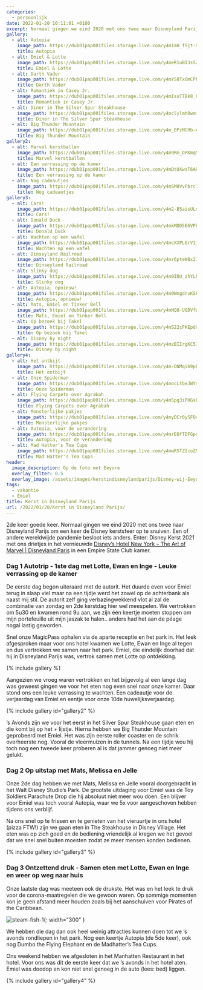 ```yaml
---
categories:
  - persoonlijk
date: 2022-01-20 10:11:01 +0100
excerpt: Normaal gingen we eind 2020 met ons twee naar Disneyland Parijs om een keer de Disney kerstsfeer op te snuiven. Een of andere wereldwijde pandemie besloot iets anders.
gallery:
  - alt: Autopia
    image_path: https://dub01pap001files.storage.live.com/y4m1aH_fSjt-XjlebcqXkR2f-BwtSRzpN62WPUPJOewV6NnY6xTmcvyi-wsrxDku_tg7cBoMLG2-ypktY2X3I2XWnSUf5DAVv6sj1OMxBVxPLKjYNhrUuVuLVdFux7aVo8rFcU_nwAt4MsAXjypv9bNQCKN8SZg6egpRaY3g9qD_J28EM_aMuTMQ0KE4OhusDfe?width=192&height=256&cropmode=none
    title: Autopia
  - alt: Emiel & Lotte
    image_path: https://dub01pap001files.storage.live.com/y4meR1uBI3sSZn43SzYyLXv5ZirZO82Qq8nwzsZTh3V7I0Q5YTI3DuDEqSARF_vFP8dS7nd5ED77g1J5F8Qtr2UB0qFf_JEeQgqlCDzYStAT_Gued4quLLfmm0Q79bDaiq1k2z2bnFsi0tDQgJgPuPmZAcOiFvrONGJL4mElibMmlhS_wCjGSvdwTmeNO_6xC6F?width=192&height=256&cropmode=none
    title: Emiel & Lotte
  - alt: Darth Vader
    image_path: https://dub01pap001files.storage.live.com/y4mYSBTxOmCPFSKU9hJpxvUq7qep1FJUlX6gZRmPkHrq4NTSDEuZjZzH682M50wCSvS0mnr-JM2OVW5D8NVs-xZJqG9QTbdjtorlQYMVIb3MAHfS_vkHb73Amigk0C1EQUsEe4J9O2PdHa2so5HbxKR3OZYZyrAwOKzwnJlMcIxkY9VxhQiQtthtuQrLbIDj7Bo?width=256&height=171&cropmode=none
    title: Darth Vader
  - alt: Romantiek in Casey Jr.
    image_path: https://dub01pap001files.storage.live.com/y4mIsuTTBk8_8kbEGaTUx8LUJmzmU2NuRuIULQ2bQtT-nk6MwgSqRHvQLCafZN6N__PaBSNQT77G38sUmGkgXxZ6B-PJzQ7HGr6ZqD3ErWmcHcfMFEwZwFy50HpckGO7ukcpLMJk1GPLzgaTxvA7eIzZsT-4bQQnikPfWxvZ_pg97NR0EXiZ97PKroKKiaJTTjY?width=192&height=256&cropmode=none
    title: Romantiek in Casey Jr.
  - alt: Diner in The Silver Spur Steakhouse
    image_path: https://dub01pap001files.storage.live.com/y4mclylmt0wmfy83Uyrc76pYyBJX2lR9N4RoijdDEdrjOtPAtlXw_00tfxMpZxuUs_uoiyVBXozk-jeA078CC5bFPVkasAvIZZ7IMp3-yp64dmYkY8s_HLkVqYrI5jmaGtQKYeyKAnnt6nZnI27FIICaWLYFAd76StzoN_FBIKYWGkyaoB3INX-TJ2FWNWHizdV?width=192&height=256&cropmode=none
    title: Diner in The Silver Spur Steakhouse
  - alt: Big Thunder Mountain
    image_path: https://dub01pap001files.storage.live.com/y4m_0PzMCHb-AZxaAUewGUAPGgHldunyzJwSNj1-gIycxpaqSUR1PjQ0gXFoEqlueoUo8p681gZe3IAPMX4N7zGV6hlTuPsKMtACxC3QeYQvzjHhyfT6qiePHBXL2TEUNMM2rPQ4KGtCg8p056xVOC_vmeiACbY2srg-MkY-0SNHxHGyXKb0EH3fLUdbCwGDzuy?width=660&height=495&cropmode=none
    title: Big Thunder Mountain
gallery2:
  - alt: Marvel kerstballen
    image_path: https://dub01pap001files.storage.live.com/y4m9Rm_DPKmqMSGnMwF2-Gt3JTAUSZcBeKNOpWwEqRxiYaFMROAh9IkvzPEGc0xlkR1wMGEeW4eayc3s51lDQoFu3fpeHYLV63mFU1maSM4EvLvCb4-pXKP9KXipXtS2U7VImcTkmjCodEPzCu-m9vt-Tzi5-f1Xc5WFm8WEEkxpRPCz8ghyyXtvAiW6PLh3YKU?width=192&height=256&cropmode=none
    title: Marvel kerstballen
  - alt: Een verrassing op de kamer
    image_path: https://dub01pap001files.storage.live.com/y4mDtUXwsT6ABdXMhL6AB0jntHLLDTkJ5xpk4GVa1_axFEK4_1PyTy_eLWgMXayYzPsaW4xWhQev7T5sQEJ-Q8739sfL2jAop97-9lASTiBk_FFu9UMt3mqC5mQiaDgMKr6F3XsvVNnxEExbnSCzsE1Dq1YvsXZfwN4MkFNqdHnusSa-IuQukzLurns07jHOhI5?width=256&height=192&cropmode=none
    title: Een verrassing op de kamer
  - alt: Nog cadeautjes
    image_path: https://dub01pap001files.storage.live.com/y4mSM0VvPbrc7sSETYdTP55LFxvgyaJty35PJYslUzLqnXz8--mBAoLPAtLfQuj6nJak6I6V4cvaIvN5mBd0QCurTaKC4ZGN5RRiksmQCnFpMbr7atdFs5soMzJrDXMnoaATue2Nx6pZYwLXPLm5n54TBuvqP1RDec72zorHwja6Gr4C95QUjyNtx7zWefCpDkC?width=256&height=192&cropmode=none
    title: Nog cadeautjes
gallery3:
  - alt: Cars!
    image_path: https://dub01pap001files.storage.live.com/y4m2-B5aisULdIx-GBsdfslzrJ0OrdhrN0glWqgHoEyyJSOd9VF4DpB5OgMGIIi5v1lQNvuJfABzQCAeUMpgcpOdyqAxVFHEBx378HpY-VQJRyVN37gmCpiIPd2qWUtUB8BiijjPT6uOcLWhy5T4hYrGY-wm8GHBJBWnAKCSz7JO0uay3cVhzg39-aHqcaQI0jY?width=192&height=256&cropmode=none
    title: Cars!
  - alt: Donald Duck
    image_path: https://dub01pap001files.storage.live.com/y4mkMDD5E6VPbReKtSpdohmWsaBxvd3wG2G_xNo72bMbmUsUAT0DIsGc5DiHzd1ZGpjeWjYeyAiLG2UKw2RhL8j-pRW7VOPt9fCg5cIN4TuBf5jqdBhrNg18Xs0ZgVNosjS2w4zBdZy3hanoBZyvOK3jLMLn-RiJKaydgL0y8QXeNr3MgEjUyhawjV6zi94OIpE?width=192&height=256&cropmode=none
    title: Donald Duck
  - alt: Wachten op een wafel
    image_path: https://dub01pap001files.storage.live.com/y4mcXXPLGrV1jWXBYmUzw2aEL-lvNSFFYVpphTXcmW7CF4o2rWsYMXEFR5P5LT5TtsAf6FJMJ5utjyv1QPIgcokgwZfXJYFmVf4gRi3fzD4bmpx3Qs5mVZRUImp7z88zhEqQ2iQjGejix-BIOaoyhbJrpqIsOfGxE0_A3OjMSa0DnCLdFlsEcD_HOFdOocA3cbq?width=192&height=256&cropmode=none
    title: Wachten op een wafel
  - alt: Dinseyland Railroad
    image_path: https://dub01pap001files.storage.live.com/y4mr6pteW8x2JZSRBAQnnoGN9L9WgKqJGZ-Br0fsCN6LogqgCWZGvo4Eq-qYw3_vXord2sz30BJGMC7ujW_EY2AztAZeZzAkWkAaF1B86NuL8vB4u--b0HK9gCpFEsncSacpopK45PyPZWRKbsIu792Y1ykjsIt9b9skZ0c_YPNbJP8ccl4X3RGsqKTQQs_Kav5?width=256&height=192&cropmode=none
    title: Dinseyland Railroad
  - alt: Slinky dog
    image_path: https://dub01pap001files.storage.live.com/y4m9IDU_zhYLPv3GKxFak5nkknEq_8KUIeHXjzlrCHtKlxBeo5LwVpxiAQYNU2Z_jR0SqIxQyZuK8xfiBjeqEA4XHavp-1VIeg1tCfhqcG0-aqhhnYtg_gC-95Qh-Z5229dOfWXraoqTEBcvmLd5ILEsXRC_aY6TBeCrtaiEjqdt-vnOOMAL_EbG7aos1e3BpdF?width=256&height=192&cropmode=none
    title: Slinky dog
  - alt: Autopia, opnieuw!
    image_path: https://dub01pap001files.storage.live.com/y4m0WmgdnvKSPrwElT8CHphSllO_KYJ3OG5EoPgUYCvhUvqUMLIjHci25h5kkO8htheDMrGgvQCuIAPMpyFXpOjkNqkXMUSpH3vTQWdLF2fciEOYcJFJHjGEkmWfVhFAKxCynqMOwaInIFTxYYia2QnlaV9Hi-VafXBv_dJztBuUcs9BA5wxszeYA90YXguSRgZ?width=256&height=192&cropmode=none
    title: Autopia, opnieuw!
  - alt: Mats, Emiel en Tinker Bell
    image_path: https://dub01pap001files.storage.live.com/y4mNQ8-UGDVfWLGXJI4npNL7YJWJvMzRbyWkmnSm09Iko_39GuewipQ7lqwovDHn44znEVDWDvp5UMI4FzkNbAxziJcT3q4j5RPk2vwv04HfyHZFVYB_7BH2uCUnSKxFosxOg1vQDvCm5tnP_L52uWOe2ouQCwM_bcOSeRsgbQ8APDzf1gLok0QvZsFsZLZravO?width=171&height=256&cropmode=none
    title: Mats, Emiel en Tinker Bell
  - alt: Op bezoek bij Takel
    image_path: https://dub01pap001files.storage.live.com/y4mS22cFKEpdGVjQuDMPPe3feJ0sH0KkpbjkRovSklgL1Gu0v6HPFI8W4560Ry9qcTLalcEtYMoOU7HtIUgMCLJvDJmD_oAqIg9IIhzIFozBqMly60U-z4i-JrxhiYIbeA6Mn5Bl1AiuidfQCEargwFpqOv5uZY-NJiKhUR8Lmqy3UEvmEcsO5Mzc7mI4eWRk8-?width=256&height=171&cropmode=none
    title: Op bezoek bij Takel
  - alt: Disney by night
    image_path: https://dub01pap001files.storage.live.com/y4mzBIIrgKC51_57GWaAft0LeSxphKcYQ-NT2FLrBw4g40vDWsKhZP_ohaHkhTRpFUPt_he1RE_lAfOLte_xiZqD6i7c7ywdUW43sUi2WoGZvMZa9U8nUcL4VdsIKZbDrr2CljWVl6WIr46Wa9p_yvb-sKRSxQYUcxqfY8aZ69tkMyCQjjyqLT96b_3omd_uIHG?width=256&height=192&cropmode=none
    title: Disney by night
gallery4:
  - alt: Het ontbijt
    image_path: https://dub01pap001files.storage.live.com/y4m-ONMqib9pbPxA2LdeFO3a65nEyPJqztw08SoS2WdTSV1h8sIA3I9Nmh6GtDKM8zSG8tP5CYCREG7n12HF2LccBd6W4DgR7WyXiVGP-5KpfEwFp-H_jskg2TPz1AW7EtGO9zBvqWhtu9ZQE7D9wFGwsI_L6ponsNxmTachX_ccXr2iInwtkpAGtS8vzTvKoIT?width=192&height=256&cropmode=none
    title: Het ontbijt
  - alt: Onze Spiderman
    image_path: https://dub01pap001files.storage.live.com/y4mocLtbeJWYm0eLny4gbX2RPBYbvp0dcpEC1jkQivg5dfBo-mb0FsOSNDNi29o0sJkXJzoDbvsaOgMfyLZxZTzacsVta0MA-oOe-NeD3XN7Mwoqf8WVUWPwyFJgedrPxJJtOyTcYkqHrhrUnAw-fhrs_AIhuK3a-FeToNaQwrfr7-lgNjZaDPYuWpLe8v3kzA-?width=256&height=192&cropmode=none
    title: Onze Spiderman
  - alt: Flying Carpets over Agrabah
    image_path: https://dub01pap001files.storage.live.com/y4m5pg3iPHGskQbDnwNIRc1oCTWrTRV2Pbf_rfE8jH0t5SEHnNRx2dM6sdardrzfxEa_bI5RwRKJy3qNM4eqvFljcQ3StFzXp6GdICOupxO0_P83v6Jz7VLg9EAJjIzS2m5itrqG5qKwFSvq-xAQhDL0dMZC6q1nvF0GaMUxIWxtUdvBGkF8bqgTsndgaSfSaFG?width=256&height=192&cropmode=none
    title: Flying Carpets over Agrabah
  - alt: Monsterlijke pakjes
    image_path: https://dub01pap001files.storage.live.com/y4myDCr0ySFQcNknmG74QLcxxQ_za2Q33vPIK_4nHQ1PVuOnOc7yDpTgpJCVXsolpWJRslngshe81JHGqwMiLRtsVnUtm3rDTLDfTRQbUJDWo8D7OFxJFfIIGkR2Sv6yIkHzpm1SXMqW2Bxwg2KhLd5isR2H3du1ZvArHuAs1_WhJ_m2cmdxUdsMnG-vjn8B7cC?width=256&height=171&cropmode=none
    title: Monsterlijke pakjes
  - alt: Autopia, voor de verandering
    image_path: https://dub01pap001files.storage.live.com/y4mrEOfTDFGpn0pvWujUN6q4VT9vQd1rqCLFyWJTG0fGdRvnQQQB3iVpRSAlzmwqDeGvEbsQrdTA1qT5lcMtBwgjyesl2GJM5DD5ZjCcwimxG2RLs172auuovB_XHu-PaJtJ2wgvhj_N8P4WeNdJqup3kUbeTiQb025YHseOs24cJw5LSSVx2RJD4aRoatHoAMh?width=256&height=192&cropmode=none
    title: Autopia, voor de verandering
  - alt: Mad Hatter's Tea Cups
    image_path: https://dub01pap001files.storage.live.com/y4mwR5TZIcoZNmVyYGOBfVo--Lm461_T9aCte4k5amjPxoYe6fjICEHKVAns9_jtzbX7OaBZY1TWofT05GXEQEX4S8HYhmQa3LPk0YkdgrxVg8BB6q0Lsff0n1chtzMfCLUW3s2Rz0_bHvPlh7TJtwxW0-HE0B-ziJxp1QJE2ui0N2o3i1iBTf4LfM1ac5qOplg?width=256&height=192&cropmode=none
    title: Mad Hatter's Tea Cups
header:
  image_description: Op de foto met Eeyore
  overlay_filter: 0.5
  overlay_image: /assets/images/kerstindisneylandparijs/Disney-wij-Eeyore.jpg
tags:
  - vakantie
  - Emiel
title: Kerst in Disneyland Parijs
url: /2022/01/20/Kerst in Disneyland Parijs/
---
```


2de keer goede keer.
Normaal gingen we eind 2020 met ons twee naar Disneyland Parijs om een keer de Disney kerstsfeer op te snuiven. Een of andere wereldwijde pandemie besloot iets anders.
Enter: Disney Kerst 2021 met ons drietjes in het vernieuwde [Disney’s Hotel New York – The Art of Marvel | Disneyland Paris](https://www.disneylandparis.com/nl-be/hotels/disneys-hotel-new-york/) in een Empire State Club kamer.

### Dag 1 Autotrip - 1ste dag met Lotte, Ewan en Inge - Leuke verrassing op de kamer

De eerste dag begon uiteraard met de autorit. Het duurde even voor Emiel terug in slaap viel maar na een tijdje werd het zowel op de achterbank als naast mij stil. De autorit zelf ging verbazingwekkend vlot al zal de combinatie van zondag en 2de kerstdag hier wel meespelen.
We vertrokken om 5u30 en kwamen rond 9u aan, we zijn één keertje moeten stoppen om mijn portefeuille uit mijn jaszak te halen.. anders had het aan de péage nogal lastig geworden.

Snel onze MagicPass ophalen via de aparte receptie en het park in. Het leek afgesproken maar voor ons hotel kwamen we Lotte, Ewan en Inge al tegen en dus vertrokken we samen naar het park. Emiel, die eindelijk doorhad dat hij in Disneyland Parijs was, vertrok samen met Lotte op ontdekking.

{% include gallery %}

Aangezien we vroeg waren vertrokken en het bijgevolg al een lange dag was geweest gingen we voor het eten nog even snel naar onze kamer. Daar stond ons een leuke verrassing te wachten. Een cadeautje voor de verjaardag van Emiel en eentje voor onze 10de huwelijksverjaardag.

{% include gallery id="gallery2" %}

’s Avonds zijn we voor het eerst in het Silver Spur Steakhouse gaan eten en die komt bij op het + lijstje. Hierna hebben we Big Thunder Mountain geprobeerd met Emiel. Het was zijn eerste roller coaster en de schrik overheerste nog. Vooral de vleermuizen in de tunnels. Na een tijdje wou hij toch nog een tweede keer proberen al is dat jammer genoeg niet meer gelukt. 

### Dag 2 Op uitstap met Mats, Melissa en Jelle

Onze 2de dag hebben we met Mats, Melissa en Jelle vooral doorgebracht in het Walt Disney Studio’s Park. De grootste uitdaging voor Emiel was de Toy Soldiers Parachute Drop die hij absoluut niet meer wou doen.
Een blijver voor Emiel was toch vooral Autopia, waar we 5x voor aangeschoven hebben tijdens ons verblijf.

Na ons snel op te frissen en te genieten van het vieruurtje in ons hotel (pizza FTW!) zijn we gaan eten in The Steakhouse in Disney Village. Het eten was op zich goed en de bediening vriendelijk al kregen we het gevoel dat we snel snel buiten moesten zodat ze meer mensen konden bedienen.

{% include gallery id="gallery3" %}

### Dag 3 Ontzettend druk - Samen eten met Lotte, Ewan en Inge en weer op weg naar huis

Onze laatste dag was meeteen ook de drukste. Het was en het leek te druk voor de corona-maatregelen die we gewoon waren. Op sommige momenten kon je geen afstand meer houden zoals bij het aanschuiven voor Pirates of the Caribbean.

![steam-fish-1](https://dub01pap001files.storage.live.com/y4mh_xJsu07-ZRbRF5zx2zoJy4JY6V20ROkRO6Jnye29nlZtOyo3YmZMZoBvQ5NruCqoEJHYYHTJ-9Q9ZLWUv8i1Ba8S0VbgvoIbcdUEGZQLCIBR2UxN2DlY6embKiUJRtL5qaNEFOhtWkbNw_av0qZLMooAHYtiDRpZIoCsaUCyrlEsPHRHN2Ujjmuna1RNkoX?width=192&height=256&cropmode=none){: width="300" }


We hebben die dag dan ook heel weinig attracties kunnen doen tot we ’s avonds rondliepen in het park. Nog een keertje Autopia (de 5de keer), ook nog Dumbo the Flying Elephant en de Madhatter’s  Tea Cups.

Ons weekend hebben we afgesloten in het Manhatten Restaurant in het hotel. Voor ons was dit de eerste keer dat we ’s avonds in het hotel aten. Emiel was doodop en kon niet snel genoeg in de auto (lees: bed) liggen. 

{% include gallery id="gallery4" %}
